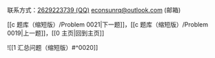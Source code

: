 联系方式：<a href="https://qm.qq.com/q/iA1sKuakak">2629223739 (QQ)</a> <a href="mailto:econsunrq@outlook.com">econsunrq@outlook.com (邮箱)</a>

[[c 题库（缩短版）/Problem 0021|下一题]]，[[c 题库（缩短版）/Problem 0019|上一题]]，[[0 主页|回到主页]]

![[1 汇总问题（缩短版）#^0020]]